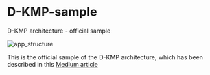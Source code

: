 # D-KMP-sample
D-KMP architecture - official sample

![app_structure](https://user-images.githubusercontent.com/5320104/111846880-04e82b00-8908-11eb-983b-133387d0fb6a.png)


This is the official sample of the D-KMP architecture, which has been described in this [Medium article](https://danielebaroncelli.medium.com/the-future-of-apps-declarative-uis-with-kotlin-multiplatform-d-kmp-part-1-3-c0e1530a5343)

